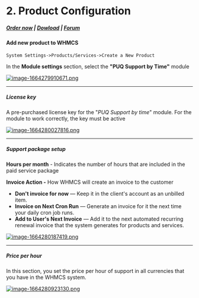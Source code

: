 # 2. Product Configuration

#####  [Order now](https://panel.puqcloud.com/index.php?rp=/store/whmcs-module-support-by-time) | [Dowload](https://download.puqcloud.com/WHMCS/servers/PUQ_WHMCS-Support-by-time/) | [Forum](https://forum.puqcloud.com/viewforum.php?f=16&sid=70e2200ace4c96111dceb1ef1a4b6393)

#### Add new product to WHMCS

```
System Settings->Products/Services->Create a New Product
```

In the **Module settings** section, select the **"PUQ Support by Time"** module

[![image-1664279910671.png](https://doc.puq.info/uploads/images/gallery/2022-09/scaled-1680-/image-1664279910671.png)](https://doc.puq.info/uploads/images/gallery/2022-09/image-1664279910671.png)

- - - - - -

##### License key

A pre-purchased license key for the "*PUQ Support by time*" module. For the module to work correctly, the key must be active

[![image-1664280027816.png](https://doc.puq.info/uploads/images/gallery/2022-09/scaled-1680-/image-1664280027816.png)](https://doc.puq.info/uploads/images/gallery/2022-09/image-1664280027816.png)

- - - - - -

##### Support package setup

**Hours per month** - Indicates the number of hours that are included in the paid service package

**Invoice Action -** How WHMCS will create an invoice to the customer

- **Don't invoice for now** — Keep it in the client's account as an unbilled item.
- **Invoice on Next Cron Run** — Generate an invoice for it the next time your daily cron job runs.
- **Add to User's Next Invoice** — Add it to the next automated recurring renewal invoice that the system generates for products and services.

[![image-1664280187419.png](https://doc.puq.info/uploads/images/gallery/2022-09/scaled-1680-/image-1664280187419.png)](https://doc.puq.info/uploads/images/gallery/2022-09/image-1664280187419.png)

- - - - - -

##### Price per hour

In this section, you set the price per hour of support in all currencies that you have in the WHMCS system.

[![image-1664280923130.png](https://doc.puq.info/uploads/images/gallery/2022-09/scaled-1680-/image-1664280923130.png)](https://doc.puq.info/uploads/images/gallery/2022-09/image-1664280923130.png)